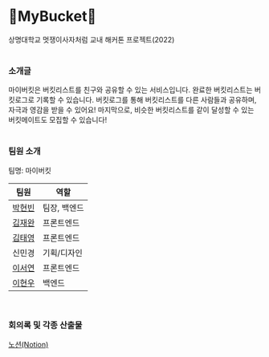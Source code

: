 # 🤍MyBucket🤍
상명대학교 멋쟁이사자처럼 교내 해커톤 프로젝트(2022)
<br><br>
### 소개글
마이버킷은 버킷리스트를 친구와 공유할 수 있는 서비스입니다. 완료한 버킷리스트는 버킷로그로 기록할 수 있습니다. 버킷로그를 통해 버킷리스트를 다른 사람들과 공유하며, 자극과 영감을 받을 수 있어요! 마지막으로, 비슷한 버킷리스트를 같이 달성할 수 있는 버킷메이트도 모집할 수 있습니다!
<br><br>

### 팀원 소개
팀명: 마이버킷

팀원   |          역할 
------ | -------------
[박현빈](https://github.com/beeeeni) | 팀장, 백엔드
[김재완](https://github.com/wodhksgd) | 프론트엔드
[김태영](https://github.com/kimtaeyoung201910794) | 프론트엔드
신민경 | 기획/디자인
[이서연](https://github.com/olsy1128) | 프론트엔드
[이현우](https://github.com/HyunwooYi) | 백엔드
<br>

### 회의록 및 각종 산출물
[노션(Notion)](https://www.notion.so/myunbongs/What-is-your-Bucket-List-8d6e4726d0184c29aa2f1cd04ef71753)
